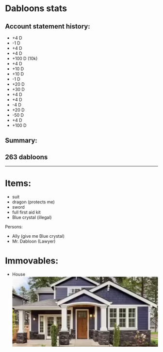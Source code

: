 # Dabloons stats

## Account statement history:

-   +4 D
-   -1 D
-   +4 D
-   +4 D
-   +100 D (10k)
-   +4 D
-   +10 D
-   +10 D
-   -1 D
-   +20 D
-   +30 D
-   +4 D
-   +4 D
-   -4 D
-   +20 D
-   -50 D
-   +4 D
-   +100 D

## Summary:

## 263 dabloons

---

# Items:

-   suit
-   dragon (protects me)
-   sword
-   full first aid kit
-   Blue crystal (illegal)

Persons:

-   Ally (give me Blue crystal)
-   Mr. Dabloon (Lawyer)

# Immovables:

-   House
    ![Dom](dom.png)
